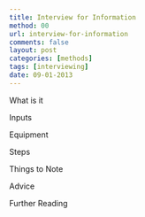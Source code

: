 ```yaml
---
title: Interview for Information 
method: 00
url: interview-for-information
comments: false
layout: post
categories: [methods]
tags: [interviewing]
date: 09-01-2013
---
```

What is it

Inputs

Equipment

Steps

Things to Note

Advice

Further Reading



